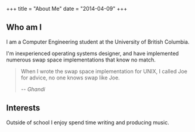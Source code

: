 +++
title = "About Me"
date = "2014-04-09"
+++

## Who am I

I am a Computer Engineering student at the University of British Columbia.

I'm inexperienced operating systems designer, and have implemented numerous swap space implementations that know no match.

> When I wrote the swap space implementation for UNIX, I called Joe for advice, no one knows swap like Joe.
>
> -- <cite>Ghandi</cite>
>

## Interests

Outside of school I enjoy spend time writing and producing music.
